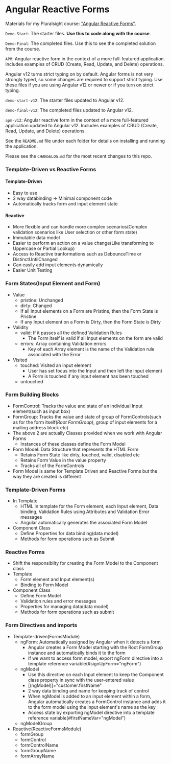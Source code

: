 # Angular Reactive Forms
Materials for my Pluralsight course: ["Angular Reactive Forms"](https://app.pluralsight.com/library/courses/angular-2-reactive-forms).

`Demo-Start`: The starter files. **Use this to code along with the course**.

`Demo-Final`: The completed files. Use this to see the completed solution from the course.

`APM`: Angular reactive form in the context of a more full-featured application. Includes examples of CRUD (Create, Read, Update, and Delete) operations.

Angular v12 turns strict typing on by default. Angular forms is not very strongly typed, so some changes are required to support strict typing. Use these files if you are using Angular v12 or newer or if you turn on strict typing.

`demo-start-v12`: The starter files updated to Angular v12.

`demo-final-v12`: The completed files updated to Angular v12.

`apm-v12`: Angular reactive form in the context of a more full-featured application updated to Angular v12. Includes examples of CRUD (Create, Read, Update, and Delete) operations.

See the `README.md` file under each folder for details on installing and running the application.

Please see the `CHANGELOG.md` for the most recent changes to this repo.

### Template-Driven vs Reactive Forms

#### Template-Driven

* Easy to use
* 2 way databinding -> Minimal component code
* Automatically tracks form and input element state

#### Reactive

* More flexible and can handle more complex scenarios(Complex validation scenarios like User selection or other form state)
* Immutable data model
* Easier to perform an action on a value change(Like transforming to Uppercase or Partial Lookup)
* Access to Reactive tranformations such as DebounceTime or DistinctUntilChanged
* Can easily add input elements dynamically
* Easier Unit Testing

### Form States(Input Element and Form)

* Value
  * pristine: Unchanged
  * dirty: Changed
  * If all Input elements on a Form are Pristine, then the Form State is Pristine
  * If any Input element on a Form is Dirty, then the Form State is Dirty
* Validity
  * valid: If it passes all the defined Validation Rules
    * The Form itself is valid if all Input elements on the form are valid
  * errors: Array containing Validation errors
    * Key of each Array element is the name of the Validation rule associated with the Error
* Visited
  * touched: Visited an input element
    * User has set focus into the Input and then left the Input element
    * A Form is touched if any input element has been touched
  * untouched

### Form Building Blocks

* FormControl: Tracks the value and state of an individual Input element(such as input box)
* FormGroup: Tracks the value and state of group of FormControls(such as for the form itself(*Root FormGroup*), group of input elements for a mailing address block etc)
* The above 2 are actually Classes provided when we work with Angular Forms
  * Instances of these classes define the Form Model
* Form Model: Data Structure that represents the HTML Form
  * Retains Form State like dirty, touched, valid, disabled etc
  * Retains Form Value in the value property
  * Tracks all of the FormControls
* Form Model is same for Template Driven and Reactive Forms but the way they are created is different

### Template-Driven Forms

* In Template
  * HTML in template for the Form element, each Input element, Data binding, Validation Rules using Attributes and Validation Error messages
  * Angular automatically generates the associated Form Model
* Component Class
  * Define Properties for data binding(data model)
  * Methods for form operations such as Submit

### Reactive Forms

* Shift the responsiblity for creating the Form Model to the Component class
* Template
  * Form element and Input element(s)
  * Binding to Form Model
* Component Class
  * Define Form Model
  * Validation rules and error messages
  * Properties for managing data(data model)
  * Methods for form operations such as submit

### Form Directives and imports

* Template-driven(FormsModule)
  * ngForm: Automatically assigned by Angular when it detects a form
    * Angular creates a Form Model starting with the Root FormGroup instance and automatically binds it to the form
    * If we want to access form model, export ngForm directive into a template reference variable(#signUpForm="ngForm")
  * ngModel
    * Use this directive on each Input element to keep the Component class property in sync with the user-entered value
    * [(ngModel)]="customer.firstName"
    * 2 way data binding and name for keeping track of control
    * When ngModel is added to an input element within a form, Angular automatically creates a FormControl instance and adds it to the form model using the input element's name as the key
    * Access state by exporting ngModel directive into a template reference variable(#firstNameVar="ngModel")
  * ngModelGroup
* Reactive(ReactiveFormsModule)
  * formGroup
  * formControl
  * formControlName
  * formGroupName
  * formArrayName